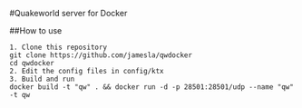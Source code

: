 #Quakeworld server for Docker

##How to use
```
1. Clone this repository
git clone https://github.com/jamesla/qwdocker
cd qwdocker
2. Edit the config files in config/ktx
3. Build and run 
docker build -t "qw" . && docker run -d -p 28501:28501/udp --name "qw" -t qw
```
